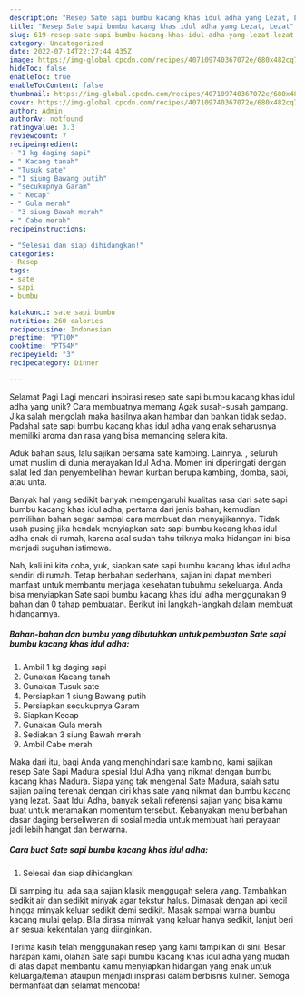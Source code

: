 ```yaml
---
description: "Resep Sate sapi bumbu kacang khas idul adha yang Lezat, Lezat"
title: "Resep Sate sapi bumbu kacang khas idul adha yang Lezat, Lezat"
slug: 619-resep-sate-sapi-bumbu-kacang-khas-idul-adha-yang-lezat-lezat
category: Uncategorized
date: 2022-07-14T22:27:44.435Z
image: https://img-global.cpcdn.com/recipes/407109740367072e/680x482cq70/sate-sapi-bumbu-kacang-khas-idul-adha-foto-resep-utama.jpg
hideToc: false
enableToc: true
enableTocContent: false
thumbnail: https://img-global.cpcdn.com/recipes/407109740367072e/680x482cq70/sate-sapi-bumbu-kacang-khas-idul-adha-foto-resep-utama.jpg
cover: https://img-global.cpcdn.com/recipes/407109740367072e/680x482cq70/sate-sapi-bumbu-kacang-khas-idul-adha-foto-resep-utama.jpg
author: Admin
authorAv: notfound
ratingvalue: 3.3
reviewcount: 7
recipeingredient:
- "1 kg daging sapi"
- " Kacang tanah"
- "Tusuk sate"
- "1 siung Bawang putih"
- "secukupnya Garam"
- " Kecap"
- " Gula merah"
- "3 siung Bawah merah"
- " Cabe merah"
recipeinstructions:

- "Selesai dan siap dihidangkan!"
categories:
- Resep
tags:
- sate
- sapi
- bumbu

katakunci: sate sapi bumbu 
nutrition: 260 calories
recipecuisine: Indonesian
preptime: "PT10M"
cooktime: "PT54M"
recipeyield: "3"
recipecategory: Dinner

---
```



Selamat Pagi Lagi mencari inspirasi resep sate sapi bumbu kacang khas idul adha yang unik? Cara membuatnya memang Agak susah-susah gampang. Jika salah mengolah maka hasilnya akan hambar dan bahkan tidak sedap. Padahal sate sapi bumbu kacang khas idul adha yang enak seharusnya memiliki aroma dan rasa yang bisa memancing selera kita.


Aduk bahan saus, lalu sajikan bersama sate kambing. Lainnya. , seluruh umat muslim di dunia merayakan Idul Adha. Momen ini diperingati dengan salat Ied dan penyembelihan hewan kurban berupa kambing, domba, sapi, atau unta.

Banyak hal yang sedikit banyak mempengaruhi kualitas rasa dari sate sapi bumbu kacang khas idul adha, pertama dari jenis bahan, kemudian pemilihan bahan segar sampai cara membuat dan menyajikannya. Tidak usah pusing jika hendak menyiapkan sate sapi bumbu kacang khas idul adha enak di rumah, karena asal sudah tahu triknya maka hidangan ini bisa menjadi suguhan istimewa.


Nah, kali ini kita coba, yuk, siapkan sate sapi bumbu kacang khas idul adha sendiri di rumah. Tetap berbahan sederhana, sajian ini dapat memberi manfaat untuk membantu menjaga kesehatan tubuhmu sekeluarga. Anda bisa menyiapkan Sate sapi bumbu kacang khas idul adha menggunakan 9 bahan dan 0 tahap pembuatan. Berikut ini langkah-langkah dalam membuat hidangannya.

<!--inarticleads1-->

##### Bahan-bahan dan bumbu yang dibutuhkan untuk pembuatan Sate sapi bumbu kacang khas idul adha:

1. Ambil 1 kg daging sapi
1. Gunakan  Kacang tanah
1. Gunakan Tusuk sate
1. Persiapkan 1 siung Bawang putih
1. Persiapkan secukupnya Garam
1. Siapkan  Kecap
1. Gunakan  Gula merah
1. Sediakan 3 siung Bawah merah
1. Ambil  Cabe merah


Maka dari itu, bagi Anda yang menghindari sate kambing, kami sajikan resep Sate Sapi Madura spesial Idul Adha yang nikmat dengan bumbu kacang khas Madura. Siapa yang tak mengenal Sate Madura, salah satu sajian paling terenak dengan ciri khas sate yang nikmat dan bumbu kacang yang lezat. Saat Idul Adha, banyak sekali referensi sajian yang bisa kamu buat untuk meramaikan momentum tersebut. Kebanyakan menu berbahan dasar daging berseliweran di sosial media untuk membuat hari perayaan jadi lebih hangat dan berwarna. 

<!--inarticleads2-->

##### Cara buat Sate sapi bumbu kacang khas idul adha:


1. Selesai dan siap dihidangkan!

Di samping itu, ada saja sajian klasik menggugah selera yang. Tambahkan sedikit air dan sedikit minyak agar tekstur halus. Dimasak dengan api kecil hingga minyak keluar sedikit demi sedikit. Masak sampai warna bumbu kacang mulai gelap. Bila dirasa minyak yang keluar hanya sedikit, lanjut beri air sesuai kekentalan yang diinginkan. 

Terima kasih telah menggunakan resep yang kami tampilkan di sini. Besar harapan kami, olahan Sate sapi bumbu kacang khas idul adha yang mudah di atas dapat membantu kamu menyiapkan hidangan yang enak untuk keluarga/teman ataupun menjadi inspirasi dalam berbisnis kuliner. Semoga bermanfaat dan selamat mencoba!
